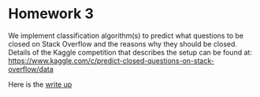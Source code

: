 Homework 3
=========
We implement classification algorithm(s) to predict what questions to be
closed on Stack Overflow and the reasons why they should be closed. 
Details of the Kaggle competition that describes the setup can be found at:
<https://www.kaggle.com/c/predict-closed-questions-on-stack-overflow/data>

Here is the [write
up](http://nbviewer.ipython.org/github/karenyng/HW3_Stat250_W14/blob/master/writeup/HW3%20Stat250%20W14.ipynb?create=1#Data-preprocessing) 

